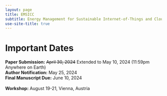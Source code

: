 ```yaml
---
layout: page
title: EMSICC
subtitle: Energy Management for Sustainable Internet-of-Things and Cloud Computing
use-site-title: true
---
```


# Important Dates 

**Paper Submission:** <s>April 30, 2024</s> Extended to May 10, 2024 (11:59pm Anywhere on Earth) <br>
**Author Notification:** May 25, 2024 <br>
**Final Manuscript Due:** June 10, 2024 <br>
<br>
**Workshop:** August 19-21, Vienna, Austria
